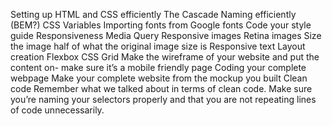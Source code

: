 Setting up HTML and CSS efficiently
The Cascade 
Naming efficiently (BEM?)
CSS Variables
Importing fonts from Google fonts 
Code your style guide
Responsiveness 
Media Query 
Responsive images 
Retina images 
Size the image half of what the original image size is
Responsive text
Layout creation
Flexbox 
CSS Grid
Make the wireframe of your website and put the content on- make sure it’s a mobile friendly page
Coding your complete webpage
Make your complete website from the mockup you built
Clean code
Remember what we talked about in terms of clean code. Make sure you’re naming your selectors properly and that you are not repeating lines of code unnecessarily. 
